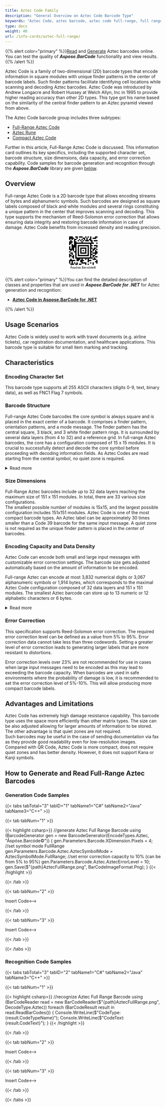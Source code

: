 ```yaml
---
title: Aztec Code Family
description: "General Overview on Aztec Code Barcode Type"
keywords: "Aztec Code, aztec barcode, aztec code full-range, full range aztec barcode, Create aztec barcodes, Read aztec codes, what is aztec code, aztec barcodes, generate aztec code, matrix barcodes, 2D symbology, 2D barcodes, aztec specification, aztec generator, aztec reader, recognise aztec codes, scan aztec barcode"
type: docs
weight: 40
url: /info-cards/aztec-full-range/
---
```


{{% alert color="primary" %}}[Read](https://products.aspose.app/barcode/recognize/aztec) and [Generate](https://products.aspose.app/barcode/generate/aztec) Aztec barcodes online. You can test the quality of ***Aspose.BarCode*** functionality and view results.{{% /alert %}}

Aztec Code is a family of two-dimensional (2D) barcode types that encode information in square modules with unique finder patterns in the center of barcode labels. Such finder patterns facilitate identifying cell locations while scanning and decoding Aztec barcodes. Aztec Code was introduced by Andrew Longacre and Robert Hussey at Welch Allyn, Inc in 1995 to provide higher reading accuracy than other 2D types. This type got his name based on the similarity of the central finder pattern to an Aztec pyramid viewed from above.
  
The Aztec Code barcode group includes three subtypes:

- [Full-Range Aztec Code](/barcode/info-cards/aztec-full-range/)
- [Aztec Rune](/barcode/info-cards/aztec-rune/)
- [Compact Aztec Code](/barcode/info-cards/aztec-compact/)
  
Further in this article, Full-Range Aztec Code is discussed. This information card outlines its key specifics, including the supported character set, barcode structure, size dimensions, data capacity, and error correction capability. Code samples for barcode generation and recognition through the ***Aspose.BarCode*** library are given [below](#asposesamples).

## **Overview**
Full-range Aztec Code is a 2D barcode type that allows encoding streams of bytes and alphanumeric symbols. Such barcodes are designed as square labels composed of black and white modules and several rings constituting a unique pattern in the center that improves scanning and decoding. This type supports the mechanism of Reed-Solomon error correction that allows ensuring data integrity and restoring barcode information in case of damage. Aztec Code benefits from increased density and reading precision. 

<p align="center"><img src="aztecfullrange.png" alt="Aztec Code Full-Range Barcode"></p>

{{% alert color="primary" %}}You can find the detailed description of classes and properties that are used in ***Aspose.BarCode for .NET*** for Aztec generation and recognition:
- [**Aztec Code in Aspose.BarCode for .NET**](/barcode/net/aztec-barcode/)

{{% /alert %}} 

## **Usage Scenarios**
Aztec Code is widely used to work with travel documents (e.g. airline tickets), car registration documentation, and healthcare applications. This barcode type is suitable for small item marking and tracking.

## **Characteristics**
### **Encoding Character Set**
This barcode type supports all 255 ASCII characters (digits 0-9, text, binary data), as well as FNC1 Flag 7 symbols.

### **Barcode Structure**
Full-range Aztec Code barcodes the core symbol is always square and is placed in the exact center of a barcode. It comprises a finder pattern, orientation patterns, and a mode message. The finder pattern has the central square, 3 black, and 3 white finder pattern rings. It is surrounded by several data layers (from 4 to 32) and a reference grid. In full-range Aztec barcodes, the core has a configuration composed of 15 x 15 modules. It is crucial to successfully detect and decode the core symbol before proceeding with decoding information fields. As Aztec Codes are read starting from the central symbol, no quiet zone is required.

<details>  
<summary>Read more</summary>

- Finder pattern: a square bull's-eye sign in the center that is composed of black and white square rings. The number of rings varies according to the size of a barcode.

- Orientation patterns: the first layer of modules surrounding the finder pattern that includes chevron-shaped orientation patterns in all corners. The first pattern placed at the upper left corner contains three black modules. The second one positioned upper-right is one white module followed by two black modules. The third one placed lower-right is one black module followed by two white modules. The fourth one placed lower-left includes three white modules.

- Mode message: determines the size of a barcode and the length of the input message.

- Reference grid: serves as an extension of the finder pattern to facilitate accurate mapping of the information field. It comprises one-module-wide rows and columns of black and white squares. One row and column go from the center of the finder pattern to label edges. Other rows and columns are placed at every 16th row and column counting from the finder pattern. Each of these rows and columns is embedded into the structure rather than surrounding the center as the data layers do.

- Data layers: the remaining elements of an Aztec Code label constitute one or more two-module-wide data layers that store input information and check digits. These layers are decoded in a clockwise direction. The first data layer is positioned near the first orientation pattern. Scanners can recognize data layers moving along a spiral.

</details>

### **Size Dimensions**
Full-Range Aztec barcodes include up to 32 data layers reaching the maximum size of 151 x 151 modules. In total, there are 33 various size configurations.  
The smallest possible number of modules is 15x15, and the largest possible configuration includes 151x151 modules. Aztec Code is one of the most compact barcode types. An Aztec label can be approximately 30 times smaller than a Code 39 barcode for the same input message. A quiet zone is not required as the unique finder pattern is placed in the center of barcodes.

### **Encoding Capacity and Data Density**
Aztec Code can encode both small and large input messages with customizable error correction settings. The barcode size gets adjusted automatically based on the amount of information to be encoded.  
  
Full-range Aztec can encode at most 3,832 numerical digits or 3,067 alphanumeric symbols or 1,914 bytes, which corresponds to the maximal Aztec Code configuration composed of 32 data layers and 151 x 151 modules. The smallest Aztec barcode can store up to 13 numeric or 12 alphabetic characters or 6 bytes. 

<details>  
<summary>Read more</summary>

Aztec Code capacity varies for different configurations depending on the preferred error correction level. One-layer full-range Aztec barcode with the size of 19 x 19 modules can encode at most 18 textual symbols or 15 numerical digits. The detailed table describing all supported configurations and their encoding capacities is provided in the ISO standard specification for Aztec Code. 

</details>

### **Error Correction**
This specification supports Reed-Solomon error correction. The required error correction level can be defined as a value from 5% to 95%. Error correction data cannot take less than three codewords. Setting a greater level of error correction leads to generating larger labels that are more resistant to distortions.  
  
Error correction levels over 23% are not recommended for use in cases when large input messages need to be encoded as this may lead to exceeding the barcode capacity. When barcodes are used in safe environments where the probability of damage is low, it is recommended to set the error correction level of 5%-10%. This will allow producing more compact barcode labels.

## **Advantages and Limitations**
Aztec Code has extremely high damage resistance capability. This barcode type uses the space more efficiently than other matrix types. The size can be also adjusted allowing for larger amounts of information to be stored. The other advantage is that quiet zones are not required.    
Such barcodes may be useful in the case of sending documentation via fax as they provide good readability even for low-resolution images.  
Compared with QR Code, Aztec Code is more compact, does not require quiet zones and has better density. However, it does not support Kana or Kanji symbols.

## **How to Generate and Read Full-Range Aztec Barcodes**
<a name="asposesamples"></a>

### **Generation Code Samples**

{{< tabs tabTotal="3" tabID="1" tabName1="C#" tabName2="Java" tabName3="C++" >}}

{{< tab tabNum="1" >}}

{{< highlight csharp>}}
//generate Aztec Full Range Barcode
using (BarcodeGenerator gen = new BarcodeGenerator(EncodeTypes.Aztec, "Åspóse.Barcóde©"))
{
    gen.Parameters.Barcode.XDimension.Pixels = 4;
    //set symbol mode FullRange
    gen.Parameters.Barcode.Aztec.AztecSymbolMode = AztecSymbolMode.FullRange;
    //set error correction capacity to 10% (can be from 5% to 95%)
    gen.Parameters.Barcode.Aztec.AztecErrorLevel = 10;
    gen.Save($"{path}AztecFullRange.png", BarCodeImageFormat.Png);
}
{{< /highlight >}}


{{< /tab >}}

{{< tab tabNum="2" >}}

<!-->Insert Code<-->

{{< /tab >}}

{{< tab tabNum="3" >}}

<!-->Insert Code<-->

{{< /tab >}}

{{< /tabs >}}

### **Recognition Code Samples**

{{< tabs tabTotal="3" tabID="2" tabName1="C#" tabName2="Java" tabName3="C++" >}}

{{< tab tabNum="1" >}}

{{< highlight csharp>}}
//recognize Aztec Full Range Barcode
using (BarCodeReader read = new BarCodeReader($"{path}AztecFullRange.png", DecodeType.Aztec))
    foreach (BarCodeResult result in read.ReadBarCodes())
    {
        Console.WriteLine($"CodeType:{result.CodeTypeName}");
        Console.WriteLine($"CodeText:{result.CodeText}");
    }
{{< /highlight >}}

{{< /tab >}}

{{< tab tabNum="2" >}}

<!-->Insert Code<-->

{{< /tab >}}

{{< tab tabNum="3" >}}

<!-->Insert Code<-->

{{< /tab >}}

{{< /tabs >}}
